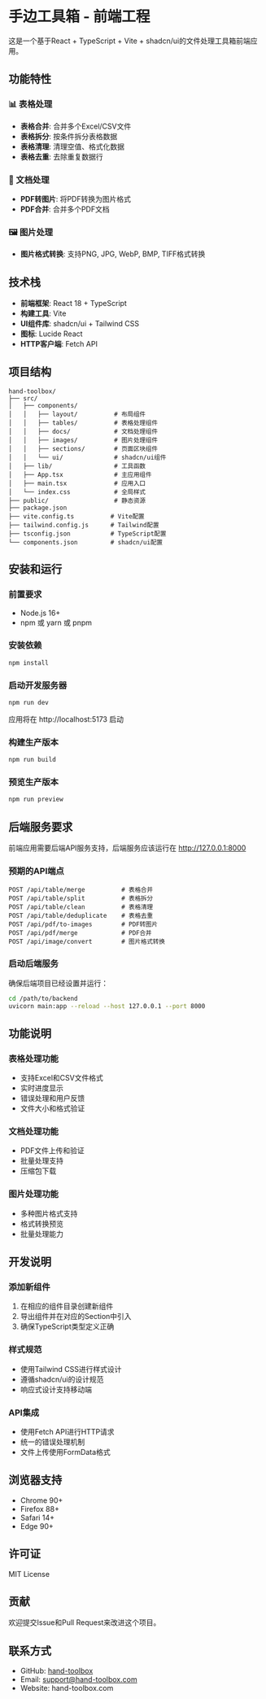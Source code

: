 # 手边工具箱 - 前端工程

这是一个基于React + TypeScript + Vite + shadcn/ui的文件处理工具箱前端应用。

## 功能特性

### 📊 表格处理
- **表格合并**: 合并多个Excel/CSV文件
- **表格拆分**: 按条件拆分表格数据
- **表格清理**: 清理空值、格式化数据
- **表格去重**: 去除重复数据行

### 📄 文档处理
- **PDF转图片**: 将PDF转换为图片格式
- **PDF合并**: 合并多个PDF文档

### 🖼️ 图片处理
- **图片格式转换**: 支持PNG, JPG, WebP, BMP, TIFF格式转换

## 技术栈

- **前端框架**: React 18 + TypeScript
- **构建工具**: Vite
- **UI组件库**: shadcn/ui + Tailwind CSS
- **图标**: Lucide React
- **HTTP客户端**: Fetch API

## 项目结构

```
hand-toolbox/
├── src/
│   ├── components/
│   │   ├── layout/          # 布局组件
│   │   ├── tables/          # 表格处理组件
│   │   ├── docs/            # 文档处理组件
│   │   ├── images/          # 图片处理组件
│   │   ├── sections/        # 页面区块组件
│   │   └── ui/              # shadcn/ui组件
│   ├── lib/                 # 工具函数
│   ├── App.tsx              # 主应用组件
│   ├── main.tsx             # 应用入口
│   └── index.css            # 全局样式
├── public/                  # 静态资源
├── package.json
├── vite.config.ts          # Vite配置
├── tailwind.config.js      # Tailwind配置
├── tsconfig.json           # TypeScript配置
└── components.json         # shadcn/ui配置
```

## 安装和运行

### 前置要求
- Node.js 16+ 
- npm 或 yarn 或 pnpm

### 安装依赖
```bash
npm install
```

### 启动开发服务器
```bash
npm run dev
```

应用将在 http://localhost:5173 启动

### 构建生产版本
```bash
npm run build
```

### 预览生产版本
```bash
npm run preview
```

## 后端服务要求

前端应用需要后端API服务支持，后端服务应该运行在 http://127.0.0.1:8000

### 预期的API端点

```
POST /api/table/merge          # 表格合并
POST /api/table/split          # 表格拆分  
POST /api/table/clean          # 表格清理
POST /api/table/deduplicate    # 表格去重
POST /api/pdf/to-images        # PDF转图片
POST /api/pdf/merge            # PDF合并
POST /api/image/convert        # 图片格式转换
```

### 启动后端服务
确保后端项目已经设置并运行：
```bash
cd /path/to/backend
uvicorn main:app --reload --host 127.0.0.1 --port 8000
```

## 功能说明

### 表格处理功能
- 支持Excel和CSV文件格式
- 实时进度显示
- 错误处理和用户反馈
- 文件大小和格式验证

### 文档处理功能  
- PDF文件上传和验证
- 批量处理支持
- 压缩包下载

### 图片处理功能
- 多种图片格式支持
- 格式转换预览
- 批量处理能力

## 开发说明

### 添加新组件
1. 在相应的组件目录创建新组件
2. 导出组件并在对应的Section中引入
3. 确保TypeScript类型定义正确

### 样式规范
- 使用Tailwind CSS进行样式设计
- 遵循shadcn/ui的设计规范
- 响应式设计支持移动端

### API集成
- 使用Fetch API进行HTTP请求
- 统一的错误处理机制
- 文件上传使用FormData格式

## 浏览器支持

- Chrome 90+
- Firefox 88+
- Safari 14+
- Edge 90+

## 许可证

MIT License

## 贡献

欢迎提交Issue和Pull Request来改进这个项目。

## 联系方式

- GitHub: [hand-toolbox](https://github.com/hand-toolbox)
- Email: support@hand-toolbox.com
- Website: hand-toolbox.com
